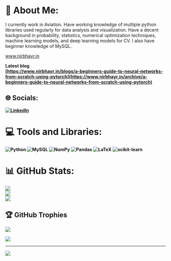 # 💫 About Me:
I currently work in Aviation. Have working knowledge of multiple python libraries used regularly for data analysis and visualization. Have a decent background in probability, statistics, numerical optimization techniques, machine learning models, and deep learning models for CV. I also have beginner knowledge of MySQL.

www.nirbhayr.in

<b> Latest blog<br>
[https://www.nirbhayr.in/blogs/a-beginners-guide-to-neural-networks-from-scratch-using-pytorch](https://www.nirbhayr.in/archive/a-beginners-guide-to-neural-networks-from-scratch-using-pytorch)


## 🌐 Socials:
[![LinkedIn](https://img.shields.io/badge/LinkedIn-%230077B5.svg?logo=linkedin&logoColor=white)](https://linkedin.com/in/nirbhayr) 


# 💻 Tools and Libraries:
![Python](https://img.shields.io/badge/python-3670A0?style=plastic&logo=python&logoColor=ffdd54) 
![MySQL](https://img.shields.io/badge/mysql-%2300f.svg?style=plastic&logo=mysql&logoColor=white) 
![NumPy](https://img.shields.io/badge/numpy-%23013243.svg?style=plastic&logo=numpy&logoColor=white) 
![Pandas](https://img.shields.io/badge/pandas-%23150458.svg?style=plastic&logo=pandas&logoColor=white) 
![LaTeX](https://img.shields.io/badge/latex-%23008080.svg?style=plastic&logo=latex&logoColor=white) 
![scikit-learn](https://img.shields.io/badge/scikit--learn-%23F7931E.svg?style=plastic&logo=scikit-learn&logoColor=white) 

# 📊 GitHub Stats:
![](https://github-readme-stats.vercel.app/api?username=nirbhayr&theme=default&hide_border=false&include_all_commits=true&count_private=true)<br/>
![](https://github-readme-streak-stats.herokuapp.com/?user=nirbhayr&theme=default&hide_border=false)<br/>
![](https://github-readme-stats.vercel.app/api/top-langs/?username=nirbhayr&theme=default&hide_border=false&include_all_commits=true&count_private=true&layout=compact)

## 🏆 GitHub Trophies
![](https://github-profile-trophy.vercel.app/?username=nirbhayr&theme=radical&no-frame=true&no-bg=false&margin-w=4)

![](https://quotes-github-readme.vercel.app/api?type=vetical&theme=radical)


---
[![](https://visitcount.itsvg.in/api?id=nirbhayr&icon=0&color=1)](https://visitcount.itsvg.in)

